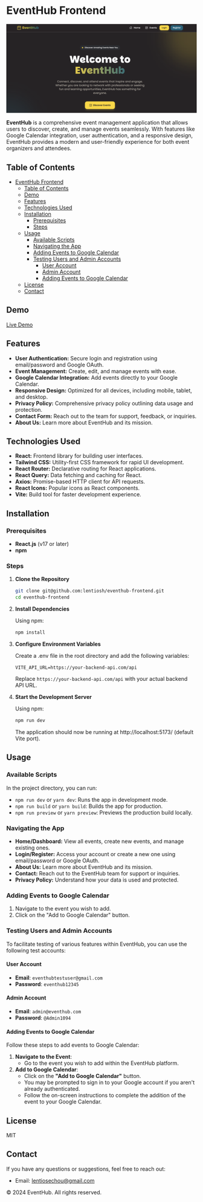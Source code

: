 # EventHub Frontend

![EventHub Logo](./public/screenshot.png)

**EventHub** is a comprehensive event management application that allows users to discover, create, and manage events seamlessly. With features like Google Calendar integration, user authentication, and a responsive design, EventHub provides a modern and user-friendly experience for both event organizers and attendees.

## Table of Contents

- [EventHub Frontend](#eventhub-frontend)
  - [Table of Contents](#table-of-contents)
  - [Demo](#demo)
  - [Features](#features)
  - [Technologies Used](#technologies-used)
  - [Installation](#installation)
    - [Prerequisites](#prerequisites)
    - [Steps](#steps)
  - [Usage](#usage)
    - [Available Scripts](#available-scripts)
    - [Navigating the App](#navigating-the-app)
    - [Adding Events to Google Calendar](#adding-events-to-google-calendar)
    - [Testing Users and Admin Accounts](#testing-users-and-admin-accounts)
      - [User Account](#user-account)
      - [Admin Account](#admin-account)
      - [Adding Events to Google Calendar](#adding-events-to-google-calendar-1)
  - [License](#license)
  - [Contact](#contact)

## Demo

[Live Demo](https://eventhubs.netlify.app/)

## Features

- **User Authentication:** Secure login and registration using email/password and Google OAuth.
- **Event Management:** Create, edit, and manage events with ease.
- **Google Calendar Integration:** Add events directly to your Google Calendar.
- **Responsive Design:** Optimized for all devices, including mobile, tablet, and desktop.
- **Privacy Policy:** Comprehensive privacy policy outlining data usage and protection.
- **Contact Form:** Reach out to the team for support, feedback, or inquiries.
- **About Us:** Learn more about EventHub and its mission.

## Technologies Used

- **React:** Frontend library for building user interfaces.
- **Tailwind CSS:** Utility-first CSS framework for rapid UI development.
- **React Router:** Declarative routing for React applications.
- **React Query:** Data fetching and caching for React.
- **Axios:** Promise-based HTTP client for API requests.
- **React Icons:** Popular icons as React components.
- **Vite:** Build tool for faster development experience.

## Installation

### Prerequisites

- **React.js** (v17 or later)
- **npm**

### Steps

1. **Clone the Repository**
   ```bash
   git clone git@github.com:lentiosh/eventhub-frontend.git
   cd eventhub-frontend
   ```

2. **Install Dependencies**

   Using npm:
   ```bash
   npm install
   ```

3. **Configure Environment Variables**

   Create a .env file in the root directory and add the following variables:
   ```env
   VITE_API_URL=https://your-backend-api.com/api
   ```
   Replace `https://your-backend-api.com/api` with your actual backend API URL.

4. **Start the Development Server**

   Using npm:
   ```bash
   npm run dev
   ```

   The application should now be running at http://localhost:5173/ (default Vite port).

## Usage

### Available Scripts

In the project directory, you can run:

- `npm run dev` or `yarn dev`: Runs the app in development mode.
- `npm run build` or `yarn build`: Builds the app for production.
- `npm run preview` or `yarn preview`: Previews the production build locally.

### Navigating the App

- **Home/Dashboard:** View all events, create new events, and manage existing ones.
- **Login/Register:** Access your account or create a new one using email/password or Google OAuth.
- **About Us:** Learn more about EventHub and its mission.
- **Contact:** Reach out to the EventHub team for support or inquiries.
- **Privacy Policy:** Understand how your data is used and protected.

### Adding Events to Google Calendar

1. Navigate to the event you wish to add.
2. Click on the "Add to Google Calendar" button.

### Testing Users and Admin Accounts

To facilitate testing of various features within EventHub, you can use the following test accounts:

#### User Account

- **Email**: `eventhubtestuser@gmail.com`
- **Password**: `eventhub12345`

#### Admin Account

- **Email**: `admin@eventhub.com`
- **Password**: `@Admin1094`

#### Adding Events to Google Calendar

Follow these steps to add events to Google Calendar:

1. **Navigate to the Event**:
   - Go to the event you wish to add within the EventHub platform.
2. **Add to Google Calendar**:
   - Click on the **"Add to Google Calendar"** button.
   - You may be prompted to sign in to your Google account if you aren't already authenticated.
   - Follow the on-screen instructions to complete the addition of the event to your Google Calendar.

## License

MIT

## Contact

If you have any questions or suggestions, feel free to reach out:

- Email: lentiosechou@gmail.com

© 2024 EventHub. All rights reserved.